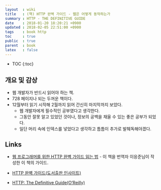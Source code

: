 ```yaml
---
layout  : wiki
title   : (책) HTTP 완벽 가이드 - 웹은 어떻게 동작하는가
summary : HTTP - THE DEFINITIVE GUIDE
date    : 2018-01-20 18:20:21 +0900
updated : 2018-02-05 22:51:00 +0900
tags    : book http
toc     : true
public  : true
parent  : book
latex   : false
---
```

* TOC
{:toc}

## 개요 및 감상

* 웹 개발자가 반드시 읽어야 하는 책.
* 728 페이지나 되는 두꺼운 책이다.
* 12월부터 읽기 시작해 2월까지 읽어 간신히 마지막까지 보았다.
    * 웹 개발자에게 필수적인 공부였다고 생각한다.
    * 그동안 잘못 알고 있었던 것이나, 정보의 공백을 채울 수 있는 좋은 공부가 되었다.
    * 일단 머리 속에 인덱스를 넣었다고 생각하고 틈틈이 추가로 발췌독해야겠다.

## Links

* [웹 프로그래머를 위한 HTTP 완벽 가이드 읽는 법](https://blog.npcode.com/2015/06/07/%EC%9B%B9-%ED%94%84%EB%A1%9C%EA%B7%B8%EB%9E%98%EB%A8%B8%EB%A5%BC-%EC%9C%84%ED%95%9C-http-%EC%99%84%EB%B2%BD-%EA%B0%80%EC%9D%B4%EB%93%9C-%EC%9D%BD%EB%8A%94-%EB%B2%95/ ) - 이 책을 번역자 이응준님이 작성한 이 책의 가이드.

* [HTTP 완벽 가이드(도서출판 인사이트)](http://www.insightbook.co.kr/book/programming-insight/http-the-definitive-guide)
* [HTTP: The Definitive Guide(O’Reilly)](http://shop.oreilly.com/product/9781565925090.do )
